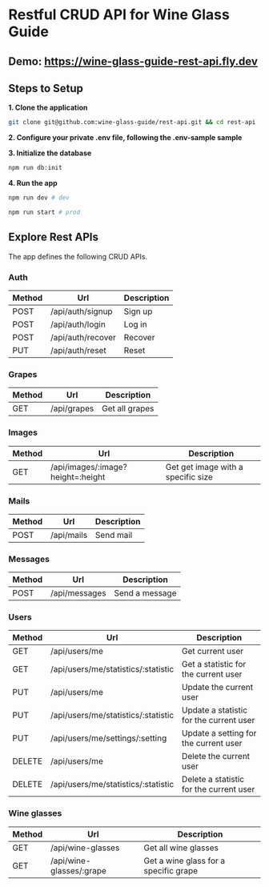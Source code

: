 # Restful CRUD API for Wine Glass Guide

## Demo: https://wine-glass-guide-rest-api.fly.dev

## Steps to Setup

**1. Clone the application**

```bash
git clone git@github.com:wine-glass-guide/rest-api.git && cd rest-api
```

**2. Configure your private .env file, following the .env-sample sample**

**3. Initialize the database**

```bash
npm run db:init
```

**4. Run the app**

```bash
npm run dev # dev
```

```bash
npm run start # prod
```

## Explore Rest APIs

The app defines the following CRUD APIs.

### Auth

| Method | Url               | Description | 
|--------|-------------------|-------------|
| POST   | /api/auth/signup  | Sign up     |
| POST   | /api/auth/login   | Log in      |
| POST   | /api/auth/recover | Recover     |
| PUT    | /api/auth/reset   | Reset       |

### Grapes

| Method | Url         | Description    | 
|--------|-------------|----------------|
| GET    | /api/grapes | Get all grapes |

### Images

| Method | Url                               | Description                        |
|--------|-----------------------------------|------------------------------------|
| GET    | /api/images/:image?height=:height | Get get image with a specific size |

### Mails

| Method | Url        | Description |
|--------|------------|-------------|
| POST   | /api/mails | Send mail   |

### Messages

| Method | Url           | Description    |
|--------|---------------|----------------|
| POST   | /api/messages | Send a message |

### Users

| Method | Url                                 | Description                             |
|--------|-------------------------------------|-----------------------------------------|
| GET    | /api/users/me                       | Get current user                        |
| GET    | /api/users/me/statistics/:statistic | Get a statistic for the current user    |
| PUT    | /api/users/me                       | Update the current user                 |
| PUT    | /api/users/me/statistics/:statistic | Update a statistic for the current user |
| PUT    | /api/users/me/settings/:setting     | Update a setting for the current user   |
| DELETE | /api/users/me                       | Delete the current user                 |
| DELETE | /api/users/me/statistics/:statistic | Delete a statistic for the current user |

### Wine glasses

| Method | Url                      | Description                           |
|--------|--------------------------|---------------------------------------|
| GET    | /api/wine-glasses        | Get all wine glasses                  |
| GET    | /api/wine-glasses/:grape | Get a wine glass for a specific grape |

